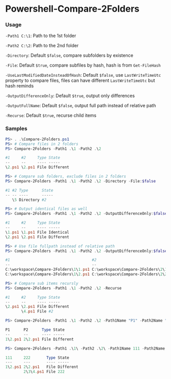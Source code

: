 # Powershell-Compare-2Folders

### Usage

`-Path1 C:\1`: Path to the 1st folder

`-Path2 C:\2`: Path to the 2nd folder

`-Directory`: Default `$false`, compare subfolders by existence

`-File`: Default `$true`, compare subfiles by hash, hash is from `Get-FileHash`

`-UseLastModifiedDateInsteadOfHash`: Default `$false`, use `LastWriteTimeUtc` property to compare files, files can have different `LastWriteTimeUtc` but hash reminds

`-OutputDifferenceOnly`: Default `$true`, output only differences

`-OutputFullName`: Default `$false`, output full path instead of relative path

`-Recurse`: Default `$true`, recurse child items

### Samples

```powershell
PS> . .\Compare-2Folders.ps1
PS> # Compare files in 2 folders
PS> Compare-2Folders -Path1 .\1 -Path2 .\2

#1     #2     Type State
--     --     ---- -----
\2.ps1 \2.ps1 File Different

PS> # Compare sub folders, exclude files in 2 folders
PS> Compare-2Folders -Path1 .\1 -Path2 .\2 -Directory -File:$false

#1 #2 Type      State
-- -- ----      -----
   \5 Directory #2

PS> # Output identical files as well
PS> Compare-2Folders -Path1 .\1 -Path2 .\2 -OutputDifferenceOnly:$false

#1     #2     Type State
--     --     ---- -----
\1.ps1 \1.ps1 File Identical
\2.ps1 \2.ps1 File Different

PS> # Use file fullpath instead of relative path
PS> Compare-2Folders -Path1 .\1 -Path2 .\2 -OutputDifferenceOnly:$false -OutputFullName

#1                                    #2                                    Type State
--                                    --                                    ---- -----
C:\workspace\Compare-2Folders\1\1.ps1 C:\workspace\Compare-2Folders\2\1.ps1 File Identical
C:\workspace\Compare-2Folders\1\2.ps1 C:\workspace\Compare-2Folders\2\2.ps1 File Different

PS> # Compare sub items recursly
PS> Compare-2Folders -Path1 .\1 -Path2 .\2 -Recurse

#1     #2     Type State
--     --     ---- -----
\2.ps1 \2.ps1 File Different
       \4.ps1 File #2

PS> Compare-2Folders -Path1 .\1 -Path2 .\2 -Path1Name "P1" -Path2Name "P2"

P1      P2      Type State
--      --      ---- -----
1\2.ps1 2\2.ps1 File Different

PS> Compare-2Folders -Path1 .\1\ -Path2 .\2\ -Path1Name 111 -Path2Name 222 -Recurse -CopyDifferentFilesTo .\copyfiles

111     222       Type State
---     ---       ---- -----
1\2.ps1 2\2.ps1   File Different
        2\3\4.ps1 File 222
```
